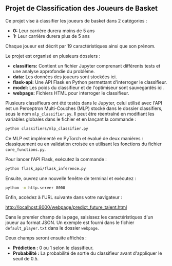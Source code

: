 ## Projet de Classification des Joueurs de Basket

Ce projet vise à classifier les joueurs de basket dans 2 catégories :

- **0:** Leur carrière durera moins de 5 ans
- **1:** Leur carrière durera plus de 5 ans

Chaque joueur est décrit par 19 caractéristiques ainsi que son prénom.

Le projet est organisé en plusieurs dossiers :

- **classifiers:** Contient un fichier Jupyter comprenant différents tests et une analyse approfondie du problème.
- **data:** Les données des joueurs sont stockées ici.
- **flask-api:** Une API Flask en Python permettant d'interroger le classifieur.
- **model:** Les poids du classifieur et de l'optimiseur sont sauvegardés ici.
- **webpage:** Fichiers HTML pour interroger le classifieur.

Plusieurs classifieurs ont été testés dans le Jupyter, celui utilisé avec l'API est un Perceptron Multi-Couches (MLP) stocké dans le dossier classifiers, sous le nom `mlp_classifier.py`. Il peut être réentraîné en modifiant les variables globales dans le fichier et en lançant la commande :
```bash
python classifiers/mlp_classifier.py
```

Ce MLP est implémenté en PyTorch et évalué de deux manières : classiquement ou en validation croisée en utilisant les fonctions du fichier `core_functions.py`.

Pour lancer l'API Flask, exécutez la commande :
```bash
python flask_api/flask_inference.py
```

Ensuite, ouvrez une nouvelle fenêtre de terminal et exécutez :
```bash
python -m http.server 8000
```

Enfin, accédez à l'URL suivante dans votre navigateur :

[http://localhost:8000/webpage/predict_future_talent.html](http://localhost:8000/webpage/predict_future_talent.html)

Dans le premier champ de la page, saisissez les caractéristiques d'un joueur au format JSON. Un exemple est fourni dans le fichier `default_player.txt` dans le dossier `webpage`.

Deux champs seront ensuite affichés :

- **Prédiction :** 0 ou 1 selon le classifieur.
- **Probabilité :** La probabilité de sortie du classifieur avant d'appliquer le seuil de 0.5.



